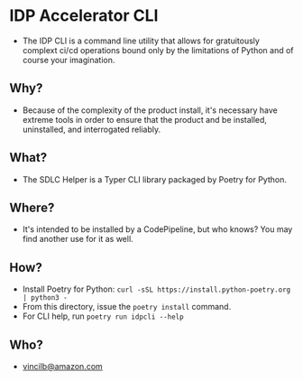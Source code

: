 # IDP Accelerator CLI
* The IDP CLI is a command line utility that allows for gratuitously complext ci/cd operations bound only by the limitations of Python and of course your imagination.

## Why?
* Because of the complexity of the product install, it's necessary have extreme tools in order to ensure that the product and be installed, uninstalled, and interrogated reliably.

## What?
* The SDLC Helper is a Typer CLI library packaged by Poetry for Python.

## Where?
* It's intended to be installed by a CodePipeline, but who knows? You may find another use for it as well.

## How?
* Install Poetry for Python: `curl -sSL https://install.python-poetry.org | python3 -`
* From this directory, issue the `poetry install` command.
* For CLI help, run `poetry run idpcli --help`

## Who?
* [vincilb@amazon.com](mailto:vincilb@amazon.com)